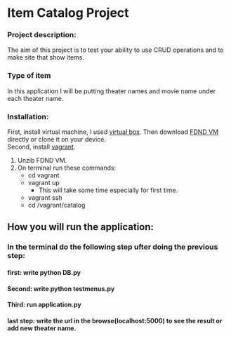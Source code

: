 

# Item Catalog Project
### Project description:
The aim of this project is to test your ability to use CRUD operations and to make site that show items.
### Type of item
In this application I will be putting theater names and movie name under each theater name.
### Installation:
First, install virtual machine, I used [virtual box](https://www.virtualbox.org/wiki/Downloads). Then download [FDND VM](https://github.com/udacity/fullstack-nanodegree-vm) directly or clone it on your device.  
Second, install [vagrant](https://www.vagrantup.com/downloads.html).  
1.  Unzib FDND VM.
2.  On terminal run these commands:
    *   cd vagrant
    *   vagrant up
        *   This will take some time especially for first time.
    *   vagrant ssh
    *   cd /vagrant/catalog
## How you will run the application: 
### In the terminal do the following step ufter doing the previous step:
#### first: write python DB.py
#### Second: write python testmenus.py
#### Third: run application.py 
#### last step: write the url in the browse(localhost:5000) to see the result or add new theater name. 
